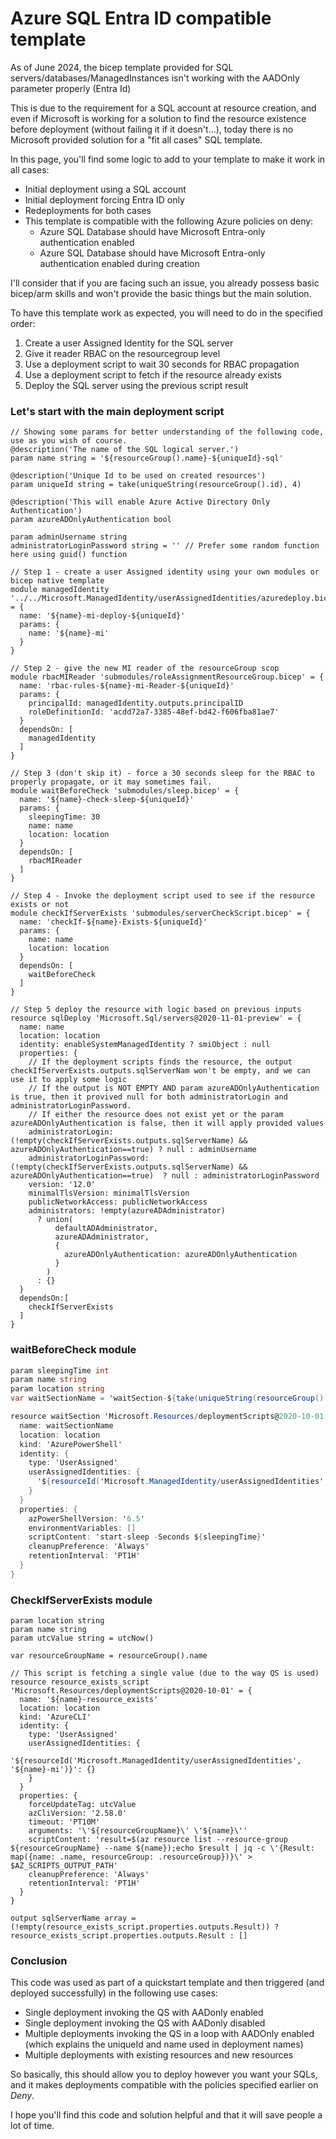 # Azure SQL Entra ID compatible template

As of June 2024, the bicep template provided for SQL servers/databases/ManagedInstances isn't working with the AADOnly parameter properly (Entra Id)

This is due to the requirement for a SQL account at resource creation, and even if Microsoft is working for a solution to find the resource existence before deployment (without failing it if it doesn't...), today there is no Microsoft provided solution for a "fit all cases" SQL template.

In this page, you'll find some logic to add to your template to make it work in all cases:
- Initial deployment using a SQL account
- Initial deployment forcing Entra ID only
- Redeployments for both cases
- This template is compatible with the following Azure policies on deny:
    - Azure SQL Database should have Microsoft Entra-only authentication enabled
    - Azure SQL Database should have Microsoft Entra-only authentication enabled during creation

I'll consider that if you are facing such an issue, you already possess basic bicep/arm skills and won't provide the basic things but the main solution.

To have this template work as expected, you will need to do in the specified order:
1. Create a user Assigned Identity for the SQL server
2. Give it reader RBAC on the resourcegroup level
3. Use a deployment script to wait 30 seconds for RBAC propagation
4. Use a deployment script to fetch if the resource already exists
5. Deploy the SQL server using the previous script result


### Let's start with the main deployment script

```Bicep
// Showing some params for better understanding of the following code, use as you wish of course.
@description('The name of the SQL logical server.')
param name string = '${resourceGroup().name}-${uniqueId}-sql'

@description('Unique Id to be used on created resources')
param uniqueId string = take(uniqueString(resourceGroup().id), 4)

@description('This will enable Azure Active Directory Only Authentication')
param azureADOnlyAuthentication bool

param adminUsername string
administratorLoginPassword string = '' // Prefer some random function here using guid() function

// Step 1 - create a user Assigned identity using your own modules or bicep native template
module managedIdentity '../../Microsoft.ManagedIdentity/userAssignedIdentities/azuredeploy.bicep' = {
  name: '${name}-mi-deploy-${uniqueId}'
  params: {
    name: '${name}-mi'
  }
}

// Step 2 - give the new MI reader of the resourceGroup scop
module rbacMIReader 'submodules/roleAssignmentResourceGroup.bicep' = {
  name: 'rbac-rules-${name}-mi-Reader-${uniqueId}'
  params: {
    principalId: managedIdentity.outputs.principalID
    roleDefinitionId: 'acdd72a7-3385-48ef-bd42-f606fba81ae7'
  }
  dependsOn: [
    managedIdentity
  ]
}

// Step 3 (don't skip it) - force a 30 seconds sleep for the RBAC to properly propagate, or it may sometimes fail.
module waitBeforeCheck 'submodules/sleep.bicep' = {
  name: '${name}-check-sleep-${uniqueId}'
  params: {
    sleepingTime: 30
    name: name
    location: location
  }
  dependsOn: [
    rbacMIReader
  ]
}

// Step 4 - Invoke the deployment script used to see if the resource exists or not
module checkIfServerExists 'submodules/serverCheckScript.bicep' = {
  name: 'checkIf-${name}-Exists-${uniqueId}'
  params: {
    name: name
    location: location
  }
  dependsOn: [
    waitBeforeCheck
  ]
}

// Step 5 deploy the resource with logic based on previous inputs
resource sqlDeploy 'Microsoft.Sql/servers@2020-11-01-preview' = {
  name: name
  location: location
  identity: enableSystemManagedIdentity ? smiObject : null
  properties: {
    // If the deployment scripts finds the resource, the output checkIfServerExists.outputs.sqlServerNam won't be empty, and we can use it to apply some logic
    // If the output is NOT EMPTY AND param azureADOnlyAuthentication is true, then it provived null for both administratorLogin and administratorLoginPassword.
    // If either the resource does not exist yet or the param azureADOnlyAuthentication is false, then it will apply provided values
    administratorLogin: (!empty(checkIfServerExists.outputs.sqlServerName) && azureADOnlyAuthentication==true) ? null : adminUsername
    administratorLoginPassword: (!empty(checkIfServerExists.outputs.sqlServerName) && azureADOnlyAuthentication==true)  ? null : administratorLoginPassword
    version: '12.0'
    minimalTlsVersion: minimalTlsVersion
    publicNetworkAccess: publicNetworkAccess
    administrators: !empty(azureADAdministrator)
      ? union(
          defaultADAdministrator,
          azureADAdministrator,
          {
            azureADOnlyAuthentication: azureADOnlyAuthentication
          }
        )
      : {}
  }
  dependsOn:[
    checkIfServerExists
  ]
}
```

### waitBeforeCheck module

```C#
param sleepingTime int
param name string
param location string
var waitSectionName = 'waitSection-${take(uniqueString(resourceGroup().id, name),8)}'

resource waitSection 'Microsoft.Resources/deploymentScripts@2020-10-01' = {
  name: waitSectionName
  location: location
  kind: 'AzurePowerShell'
  identity: {
    type: 'UserAssigned'
    userAssignedIdentities: {
      '${resourceId('Microsoft.ManagedIdentity/userAssignedIdentities', '${name}-mi')}': {}
    }
  }
  properties: {
    azPowerShellVersion: '6.5'
    environmentVariables: []
    scriptContent: 'start-sleep -Seconds ${sleepingTime}'
    cleanupPreference: 'Always'
    retentionInterval: 'PT1H'
  }
}
```

### CheckIfServerExists module

```bicep
param location string
param name string
param utcValue string = utcNow()

var resourceGroupName = resourceGroup().name

// This script is fetching a single value (due to the way QS is used)
resource resource_exists_script 'Microsoft.Resources/deploymentScripts@2020-10-01' = {
  name: '${name}-resource_exists'
  location: location
  kind: 'AzureCLI'
  identity: {
    type: 'UserAssigned'
    userAssignedIdentities: {
      '${resourceId('Microsoft.ManagedIdentity/userAssignedIdentities', '${name}-mi')}': {}
    }
  }
  properties: {
    forceUpdateTag: utcValue
    azCliVersion: '2.58.0'
    timeout: 'PT10M'
    arguments: '\'${resourceGroupName}\' \'${name}\''
    scriptContent: 'result=$(az resource list --resource-group ${resourceGroupName} --name ${name});echo $result | jq -c \'{Result: map({name: .name, resourceGroup: .resourceGroup})}\' > $AZ_SCRIPTS_OUTPUT_PATH'
    cleanupPreference: 'Always'
    retentionInterval: 'PT1H'
  }
}

output sqlServerName array = (!empty(resource_exists_script.properties.outputs.Result)) ? resource_exists_script.properties.outputs.Result : []
```

### Conclusion

This code was used as part of a quickstart template and then triggered (and deployed successfully) in the following use cases:

- Single deployment invoking the QS with AADonly enabled
- Single deployment invoking the QS with AADonly disabled
- Multiple deployments invoking the QS in a loop with AADOnly enabled (which explains the uniqueId and name used in deployment names)
- Multiple deployments with existing resources and new resources

So basically, this should allow you to deploy however you want your SQLs, and it makes deployments compatible with the policies specified earlier on *Deny*.

I hope you'll find this code and solution helpful and that it will save people a lot of time.